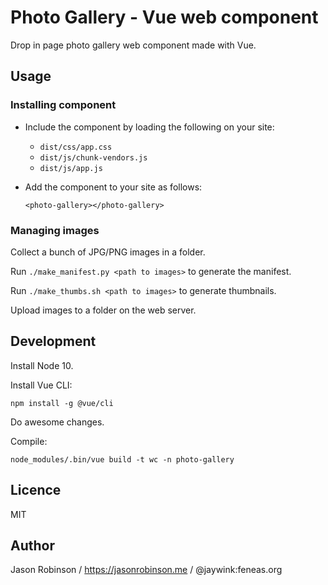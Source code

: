 # Photo Gallery - Vue web component

Drop in page photo gallery web component made with Vue.

## Usage

### Installing component

* Include the component by loading the following on your site:
  * `dist/css/app.css`
  * `dist/js/chunk-vendors.js`
  * `dist/js/app.js`

* Add the component to your site as follows:

    `<photo-gallery></photo-gallery>`
    
### Managing images

Collect a bunch of JPG/PNG images in a folder.

Run `./make_manifest.py <path to images>` to generate the manifest.

Run `./make_thumbs.sh <path to images>` to generate thumbnails.

Upload images to a folder on the web server.

## Development

Install Node 10.

Install Vue CLI:

    npm install -g @vue/cli

Do awesome changes.

Compile:

    node_modules/.bin/vue build -t wc -n photo-gallery

## Licence

MIT

## Author

Jason Robinson / https://jasonrobinson.me / @jaywink:feneas.org